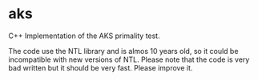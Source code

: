 # aks
C++ Implementation of the AKS primality test. 

The code use the NTL library and is almos 10 years old, so it could be incompatible with new versions of NTL. Please note that the code is very bad written but it should be very fast. Please improve it.
